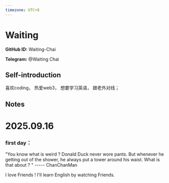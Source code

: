 ```yaml
---
timezone: UTC+8
---
```


# Waiting

**GitHub ID:** Waiting-Chai

**Telegram:** @Waiting Chai

## Self-introduction

喜欢coding， 热爱web3， 想要学习英语， 跟老外对线；

## Notes
<!-- Content_START -->
# 2025.09.16
<!-- DAILY_CHECKIN_2025-09-16_START -->
### first day：

"You know what is weird ? Donald Duck never wore pants. But whenever he getting out of the shower, he always put a tower around his waist. What is that about ? " ----- ChanChanMan

I love Friends ! I'll learn English by watching Friends.
<!-- DAILY_CHECKIN_2025-09-16_END -->
<!-- Content_END -->
